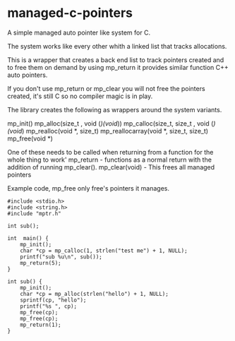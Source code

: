 # managed-c-pointers

A simple managed auto pointer like system for C.

The system works like every other whith a linked list that tracks allocations.

This is a wrapper that creates a back end list to track pointers created and to free them on demand by using mp_return it
provides similar function C++ auto pointers.

If you don't use mp_return or mp_clear you will not free the pointers created,
it's still C so no compiler magic is in play.

The library creates the following as wrappers around the system variants.

mp_init()
mp_alloc(size_t , void (*)(void*))
mp_calloc(size_t, size_t , void (*)(void*)
mp_realloc(void *, size_t)
mp_reallocarray(void *, size_t, size_t)
mp_free(void *)

One of these needs to be called when returning from a function for the whole thing to work'
mp_return - functions as a normal return with the addition of running mp_clear().
mp_clear(void) - This frees all managed pointers

Example code, mp_free only free's pointers it manages.

```
#include <stdio.h>
#include <string.h>
#include "mptr.h"

int sub();

int  main() {
	mp_init();
	char *cp = mp_calloc(1, strlen("test me") + 1, NULL);
	printf("sub %u\n", sub());
	mp_return(5);
}

int sub() {
	mp_init();
	char *cp = mp_alloc(strlen("hello") + 1, NULL);
	sprintf(cp, "hello");
	printf("%s ", cp);
	mp_free(cp);
	mp_free(cp);
	mp_return(1);
}
```
